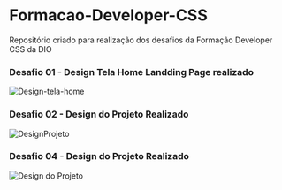 # Formacao-Developer-CSS
Repositório criado para realização dos desafios da Formação Developer CSS da  DIO 

### Desafio 01 - Design Tela Home Landding Page realizado
![Design-tela-home](https://github.com/jodairnunes/Formacao-Developer-CSS/assets/127688761/aac1ecb7-8387-4cca-88d9-ee02bbd1746a)

### Desafio 02 - Design do Projeto Realizado
![DesignProjeto](https://github.com/jodairnunes/Formacao-Developer-CSS/assets/127688761/2d27e51e-db3c-4fd0-ab41-2df9b0b9d829)


### Desafio 04 - Design do Projeto Realizado
![Design do Projeto](https://github.com/jodairnunes/Formacao-Developer-CSS/assets/127688761/6ebc2782-96b7-40e8-973e-76050e756904)

